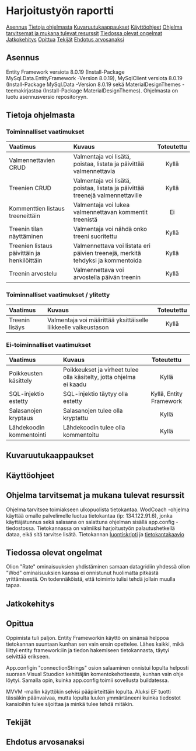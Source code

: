 # Harjoitustyön raportti

[Asennus](#asennus)
[Tietoja ohjelmasta](#tietoja-ohjelmasta)
[Kuvaruutukaappaukset](#kuvaruutukaappaukset)
[Käyttöohjeet](#käyttöohjeet)
[Ohjelma tarvitsemat ja mukana tulevat resurssit](#ohjelma-tarvitsemat-ja-mukana-tulevat-resurssit)
[Tiedossa olevat ongelmat](#tiedossa-olevat-ongelmat)
[Jatkokehitys](#jatkokehitys)
[Opittua](#opittua)
[Tekijät](#tekijät)
[Ehdotus arvosanaksi](#ehdotus-arvosanaksi)

## Asennus

Entity Framework versiota 8.0.19 (Install-Package MySql.Data.EntityFramework -Version 8.0.19), MySqlClient versiota 8.0.19 (Install-Package MySql.Data -Version 8.0.19 sekä MaterialDesignThemes -teemakirjastoa (Install-Package MaterialDesignThemes). Ohjelmasta on luotu asennusversio repositoryyn. 



## Tietoja ohjelmasta

### Toiminnalliset vaatimukset
|Vaatimus| Kuvaus  | Toteutettu| 
|:---|:----------|:---:|
|Valmennettavien CRUD | Valmentaja voi lisätä, poistaa, listata ja päivittää valmennettavia| Kyllä |  
|Treenien CRUD| Valmentaja voi lisätä, poistaa, listata ja päivittää treenejä valmennettaville | Kyllä|
|Kommenttien listaus treeneittäin| Valmentaja voi lukea valmennettavan kommentit treenistä | Ei |
|Treenin tilan näyttäminen| Valmentaja voi nähdä onko treeni suoritettu | Kyllä |
|Treenien listaus päivittäin ja henkilöittäin| Valmennettava voi listata eri päivien treenejä, merkitä tehdyksi ja kommentoida | Kyllä |
|Treenin arvostelu| Valmennettava voi arvostella päivän treenin | Kyllä |

### Toiminnalliset vaatimukset / ylitetty
|Vaatimus| Kuvaus  | Toteutettu| 
|:---|:----------|:---:|
|Treenin lisäys | Valmentaja voi määrittää yksittäiselle liikkeelle vaikeustason| Kyllä |

### Ei-toiminnalliset vaatimukset
|Vaatimus| Kuvaus  | Toteutettu| 
|:---|:----------|:---:|
|Poikkeusten käsittely | Poikkeukset ja virheet tulee olla käsitelty, jotta ohjelma ei kaadu| Kyllä |  
|SQL-injektio estetty | SQL-injektio täytyy olla estetty| Kyllä, Entity Framework | 
|Salasanojen kryptaus | Salasanojen tulee olla kryptattu| Kyllä |
|Lähdekoodin kommentointi | Lähdekoodin tulee olla kommentoitu| Kyllä |  






## Kuvaruutukaappaukset

## Käyttöohjeet

## Ohjelma tarvitsemat ja mukana tulevat resurssit
Ohjelma tarvitsee toimiakseen ulkopuolista tietokantaa. WodCoach -ohjelma käyttää omalle palvelimelle luotua tietokantaa (ip: 134.122.91.6), jonka käyttäjätunnus sekä salasana on salattuna ohjelman sisällä app.config -tiedostossa. 
Tietokannassa on valmiiksi harjoitustyön palautushetkellä dataa, eikä sitä tarvitse lisätä. Tietokannan [luontiskripti](../Scripts/WODCoach_Creation_Script.sql) ja [tietokantakaavio](../Scripts/WODCoach_DBModel.png)

## Tiedossa olevat ongelmat
Olion "Rate" ominaisuuksien yhdistäminen samaan datagridiin yhdessä olion "Wod" ominaisuuksien kanssa ei onnistunut huolimatta pitkästä yrittämisestä. On todennäköistä, että toiminto tulisi tehdä jollain muulla tapaa. 

## Jatkokehitys

## Opittua
Oppimista tuli paljon. Entity Frameworkin käyttö on sinänsä helppoa tietokannan suuntaan kunhan sen vain ensin opettelee. Lähes kaikki, mikä liittyi entity framework:iin ja tiedon hakemiseen tietokannasta, täytyi selvittää erikseen. 

App.configin "connectionStrings" osion salaaminen onnistui lopulta helposti suoraan Visual Stuodion kehittäjän komentokehotteesta, kunhan vain ohje löytyi. Samalla opin, kuinka app.config toimii sovellusta buildatessa. 

MVVM -mallin käyttökin selvisi pääpiirteittäin lopulta. Aluksi EF tuotti tässäkin päänvaivaa, mutta lopulta luulen ymmärtäneeni kuinka tiedostot kansioihin tulee sijoittaa ja minkä tulee tehdä mitäkin. 


## Tekijät

## Ehdotus arvosanaksi
